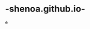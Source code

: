# -shenoa.github.io-
<html></html>
<head> 
  <title>Girlfriend Game</title>e </head>
  <bodystyle="backgroud-color:GhostWhite;">
